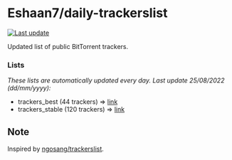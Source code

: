 
# Eshaan7/daily-trackerslist 

[![Last update](https://img.shields.io/badge/Last%20update-25/08/2022-blue.svg)](#)

Updated list of public BitTorrent trackers.

### Lists
*These lists are automatically updated every day. Last update 25/08/2022 (_dd/mm/yyyy_):*

* trackers_best (44 trackers) => [link](https://raw.githubusercontent.com/eshaan7/daily-trackerslist/master/trackers_best.txt)
* trackers_stable (120 trackers) => [link](https://raw.githubusercontent.com/eshaan7/daily-trackerslist/master/trackers_stable.txt)

## Note

Inspired by [ngosang/trackerslist](https://github.com/ngosang/trackerslist).
